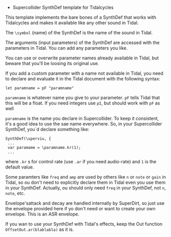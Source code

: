 * Supercollider SynthDef template for Tidalcycles

This template implements the bare bones of a SynthDef that works with Tidalcycles and 
makes it available like any other sound in Tidal.

The `\symbol` (name) of the SynthDef is the name of the sound in Tidal.

The arguments (input parameters) of the SynthDef are accessed with the parameters in Tidal.
You can add any parameters you like.  

You can use or overwrite parameter names already available in Tidal, but beware that 
you'll be loosing its original use.

If you add a custom parameter with a name not available in Tidal, you need to declare and
evaluate it in the Tidal document with the following syntax:

`let paramname = pF "paramname"`

`paramname` is whatever name you give to your parameter.
`pF` tells Tidal that this will be a float.  If you need integers use `pI`, but should work with `pF` as well

`paramname` is the name you declare in Supercollider.  To keep it consistent, it's a good idea to 
use the sae name everywhere.  So, in your Supercollider SynthDef, you`d declare something like:

```
SynthDef(\uperviu, {
 ...
 var paramame = \paramname.kr(1);
 ...
```

where `.kr` s for control rate (use `.ar` if you need audio-rate) and `1` is the default value.

Some paramters like `freq` and `amp` are used by others like `n` or `note` or `gain` in 
Tidal, so ou don't need to explicitly declare them in Tidal even you use them in your SynthDef.
Actually, ou should only need `freq` in your SynthDef, not `n`, `note`, etc.

Envelope'sattack and decay are handled internally by SuperDirt, so just use the envelope provided
here if yo don't need or want to create your own envelope.  This is an ASR envelope.

If you wan to use your SynthDef with Tidal's effects, keep the Out function `OffsetOut.ar(blablabla)` as it is.
